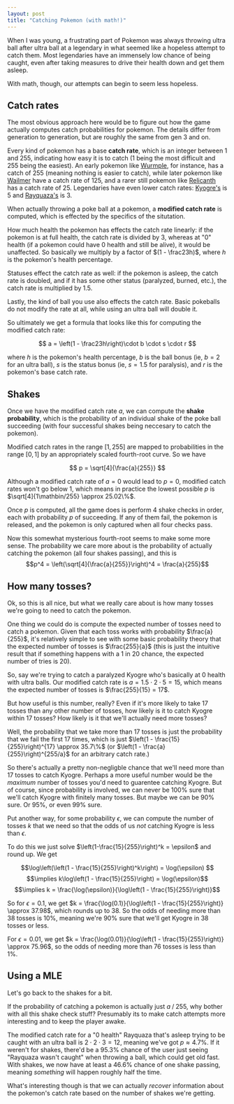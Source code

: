 ```yaml
---
layout: post
title: "Catching Pokemon (with math!)"
---
```


When I was young, a frustrating part of Pokemon was always throwing ultra ball after ultra ball at a legendary in what seemed like a hopeless attempt to catch them. Most legendaries have an immensely low chance of being caught, even after taking measures to drive their health down and get them asleep.

With math, though, our attempts can begin to seem less hopeless.

## Catch rates

The most obvious approach here would be to figure out how the game actually computes catch probabilities for pokemon. The details differ from generation to generation, but are roughly the same from gen 3 and on.

Every kind of pokemon has a base **catch rate**, which is an integer between 1 and 255, indicating how easy it is to catch (1 being the most difficult and 255 being the easiest). An early pokemon like [Wurmple](http://bulbapedia.bulbagarden.net/wiki/Wurmple_(Pok%C3%A9mon)), for instance, has a catch of 255 (meaning nothing is easier to catch), while later pokemon like [Wailmer](http://bulbapedia.bulbagarden.net/wiki/Wailmer) have a catch rate of 125, and a rarer still pokemon like [Relicanth](http://bulbapedia.bulbagarden.net/wiki/Relicanth_(Pok%C3%A9mon)) has a catch rate of 25. Legendaries have even lower catch rates: [Kyogre's](http://bulbapedia.bulbagarden.net/wiki/Kyogre) is 5 and [Rayquaza's](http://bulbapedia.bulbagarden.net/wiki/Rayquaza) is 3.

When actually throwing a poke ball at a pokemon, a **modified catch rate** is computed, which is effected by the specifics of the situtation.

How much health the pokemon has effects the catch rate linearly: if the pokemon is at full health, the catch rate is divided by 3, whereas at "0" health (if a pokemon could have 0 health and still be alive), it would be unaffected. So basically we multiply by a factor of $(1 - \frac23h)$, where $h$ is the pokemon's health percentage.

Statuses effect the catch rate as well: if the pokemon is asleep, the catch rate is doubled, and if it has some other status (paralyzed, burned, etc.), the catch rate is multiplied by $1.5$.

Lastly, the kind of ball you use also effects the catch rate. Basic pokeballs do not modify the rate at all, while using an ultra ball will double it.

So ultimately we get a formula that looks like this for computing the modified catch rate:

$$ a = \left(1 - \frac23h\right)\cdot b \cdot s \cdot r $$

where $h$ is the pokemon's health percentage, $b$ is the ball bonus (ie, $b = 2$ for an ultra ball), $s$ is the status bonus (ie, $s = 1.5$ for paralysis), and $r$ is the pokemon's base catch rate.

## Shakes

Once we have the modified catch rate $a$, we can compute the **shake probability**, which is the probability of an individual shake of the poke ball succeeding (with four successful shakes being neccesary to catch the pokemon).

Modified catch rates in the range $[1,255]$ are mapped to probabilities in the range $[0,1]$ by an appropriately scaled fourth-root curve. So we have

$$ p = \sqrt[4]{\frac{a}{255}} $$

Although a modified catch rate of $a = 0$ would lead to $p = 0$, modified catch rates won't go below $1$, which means in practice the lowest possible $p$ is $\sqrt[4]{1\mathbin/255} \approx 25.02\%$.

Once $p$ is computed, all the game does is perform 4 shake checks in order, each with probability $p$ of succeeding. If any of them fail, the pokemon is released, and the pokemon is only captured when all four checks pass.

Now this somewhat mysterious fourth-root seems to make some more sense. The probability we care more about is the probability of actually catching the pokemon (all four shakes passing), and this is $$p^4 = \left(\sqrt[4]{\frac{a}{255}}\right)^4 = \frac{a}{255}$$

## How many tosses?

Ok, so this is all nice, but what we really care about is how many tosses we're going to need to catch the pokemon.

One thing we could do is compute the expected number of tosses need to catch a pokemon. Given that each toss works with probability $\frac{a}{255}$, it's relatively simple to see with some basic probability theory that the expected number of tosses is $\frac{255}{a}$ (this is just the intuitive result that if something happens with a 1 in 20 chance, the expected number of tries is 20).

So, say we're trying to catch a paralyzed Kyogre who's basically at 0 health with ultra balls. Our modified catch rate is $a = 1.5 \cdot 2 \cdot 5 = 15$, which means the expected number of tosses is $\frac{255}{15} = 17$.

But how useful is this number, really? Even if it's more likely to take 17 tosses than any other number of tosses, how likely is it to catch Kyogre within 17 tosses? How likely is it that we'll actually need more tosses?

Well, the probability that we take more than 17 tosses is just the probability that we fail the first 17 times, which is just $\left(1 - \frac{15}{255}\right)^{17} \approx 35.7\%$ (or $\left(1 - \frac{a}{255}\right)^{255/a}$ for an arbitrary catch rate.)

So there's actually a pretty non-negligble chance that we'll need more than 17 tosses to catch Kyogre. Perhaps a more useful number would be the _maximum_ number of tosses you'd need to guarentee catching Kyogre. But of course, since probability is involved, we can never be 100% sure that we'll catch Kyogre with finitely many tosses. But maybe we can be 90% sure. Or 95%, or even 99% sure.

Put another way, for some probability $\epsilon$, we can compute the number of tosses $k$ that we need so that the odds of us _not_ catching Kyogre is less than $\epsilon$.

To do this we just solve $\left(1-\frac{15}{255}\right)^k = \epsilon$ and round up. We get

$$\log\left(\left(1 - \frac{15}{255}\right)^k\right) = \log(\epsilon) $$
$$\implies k\log\left(1 - \frac{15}{255}\right) = \log(\epsilon)$$
$$\implies k = \frac{\log(\epsilon)}{\log\left(1 - \frac{15}{255}\right)}$$

So for $\epsilon = 0.1$, we get $k = \frac{\log(0.1)}{\log\left(1 - \frac{15}{255}\right)} \approx 37.98$, which rounds up to 38. So the odds of needing more than 38 tosses is 10%, meaning we're 90% sure that we'll get Kyogre in 38 tosses or less.

For $\epsilon = 0.01$, we get $k = \frac{\log(0.01)}{\log\left(1 - \frac{15}{255}\right)} \approx 75.96$, so the odds of needing more than 76 tosses is less than 1%.

## Using a MLE

Let's go back to the shakes for a bit.

If the probability of catching a pokemon is actually just $a \mathbin/ 255$, why bother with all this shake check stuff? Presumably its to make catch attempts more interesting and to keep the player awake.

The modified catch rate for a "0 health" Rayquaza that's asleep trying to be caught with an ultra ball is $2 \cdot 2 \cdot 3 = 12$, meaning we've got $p \approx 4.7\%$. If it weren't for shakes, there'd be a $95.3\%$ chance of the user just seeing "Rayquaza wasn't caught" when throwing a ball, which could get old fast. With shakes, we now have at least a $46.6\%$ chance of one shake passing, meaning _something_ will happen roughly half the time.

What's interesting though is that we can actually _recover_ information about the pokemon's catch rate based on the number of shakes we're getting.
